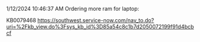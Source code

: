 1/12/2024 10:46:37 AM
Ordering more ram for laptop:

KB0079468
https://southwest.service-now.com/nav_to.do?uri=%2Fkb_view.do%3Fsys_kb_id%3D85a54c8c1b7d2050072199f91d4bcbcf